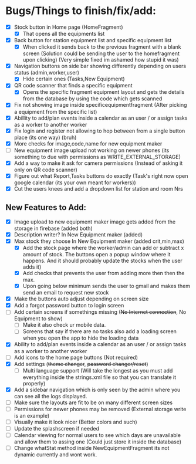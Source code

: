 # Bugs/Things to finish/fix/add:

- [x] Stock button in Home page  (HomeFragment)
	- [x] That opens all the equipments list
- [x] Back button for station equipment list and specific equipment list
	- [x] When clicked it sends back to the previous fragment with a blank screen (Solution could be sending the user to the homefragment upon clicking) (Very simple fixed im ashamed how stupid it was)
- [x] Navigation buttons on side bar showing differently depending on users status (admin,worker,user)
	- [x] Hide certain ones (Tasks,New Equipment)
- [x] QR code scanner that finds a specific equipment
	- [x] Opens the specific fragment equipment layout and gets the details from the database by using the code which gets scanned
- [x] Fix not showing image inside specificequipmentfragment (After picking a equipment from the specific list)
- [x] Abillity to add/plan events inside a calendar as an user / or assign tasks as a worker to another worker
- [x] Fix login and register not allowing to hop between from a single button place (its one way) (bruh)
- [x] More checks for image,code,name for new equipment maker
- [ ] New equipment image upload not working on newer phones (its something to due with permissions as WRITE_EXTERNAL_STORAGE)
- [x] Add a way to make it ask for camera permissions (Instead of asking it only on QR code scanner)
- [x] Figure out what Report,Tasks buttons do exactly (Task's right now open google calendar (its your own meant for workers))
- [x] Cut the users knees and add a dropdown list for station and room Nrs

## New Features to Add:

- [x] Image upload to new equipment maker image gets added from the storage in firebase (added both)
- [x] Description writer? In New Equipment maker (added)
- [x] Max stock they choose In New Equipment maker (added crit,min,max)
	- [x] Add the stock page where the worker/admin can add or subtract x amount of stock. The buttons open a popup window where it happens. And it should probably update the stocks when the user adds it)
    - [x] Add checks that prevents the user from adding more then then the max.
    - [x] Upon going below minimum sends the user to gmail and makes them send an email to request new stock
- [x] Make the buttons auto adjust depending on screen size
- [x] Add a forgot password button to login screen
- [ ] Add certain screens if somethings missing (~~No Internet connection~~, No Equipment to show)
    - [ ] Make it also check ur mobile data. 
    - [ ] Screens that say if there are no tasks also add a loading screen when you open the app to hide the loading data
- [x] Ability to add/plan events inside a calendar as an user / or assign tasks as a worker to another worker
- [ ] Add icons to the home page buttons (Not required)
- [x] Add settings (~~theme changer~~, ~~password changer/reset~~)
  - [ ] Multi language support (Will take the longest as you must add everything inside the strings.xml file so that you can translate it properly)
- [x] Add a sidebar navigation which is only seen by the admin where you can see all the logs displayed.
- [ ] Make sure the layouts are fit to be on many different screen sizes
- [ ] Permissions for newer phones may be removed (External storage write is an example)
- [ ] Visually make it look nicer (Better colors and such)
- [ ] Update the splashscreen if needed
- [ ] Calendar viewing for normal users to see which days are unavailable and allow them to assing one (Could just store it inside the database)
- [ ] Change whatStat method inside NewEquipmentFragment its not dynamic currently and wont work.